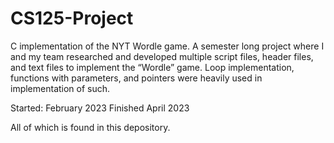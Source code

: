 # CS125-Project

C implementation of the NYT Wordle game. A semester long project where I and my team researched and developed multiple script files, header files, and text files to implement the “Wordle” game. Loop implementation, functions with parameters, and pointers were heavily used in implementation of such.

Started: February 2023
Finished April 2023 

All of which is found in this depository.
